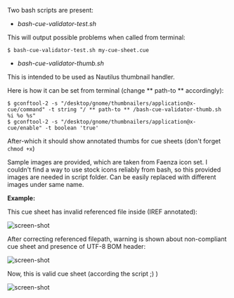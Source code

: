 Two bash scripts are present:

- *bash-cue-validator-test.sh*

This will output possible problems when called from terminal:

```
$ bash-cue-validator-test.sh my-cue-sheet.cue
```

- *bash-cue-validator-thumb.sh*

This is intended to be used as Nautilus thumbnail handler.

Here is how it can be set from terminal (change ** path-to ** accordingly):

```
$ gconftool-2 -s "/desktop/gnome/thumbnailers/application@x-cue/command" -t string "/ ** path-to ** /bash-cue-validator-thumb.sh %i %o %s"
$ gconftool-2 -s "/desktop/gnome/thumbnailers/application@x-cue/enable" -t boolean 'true'
```

After-which it should show annotated thumbs for cue sheets (don't forget `chmod +x`)

Sample images are provided, which are taken from Faenza icon set. I couldn't find a way to use stock icons reliably from bash, so this provided images are needed in script folder. Can be easily replaced with different images under same name.

**Example:**

This cue sheet has invalid referenced file inside (IREF annotated):

![screen-shot](http://i.imgur.com/Uxsur.png "Cue sheet with error")


After correcting referenced filepath, warning is shown about non-compliant cue sheet and presence of UTF-8 BOM header:

![screen-shot](http://i.imgur.com/d9df7.png "Cue sheet with warning")


Now, this is valid cue sheet (according the script ;) )

![screen-shot](http://i.imgur.com/uHwkd.png "Correct cue sheet")
